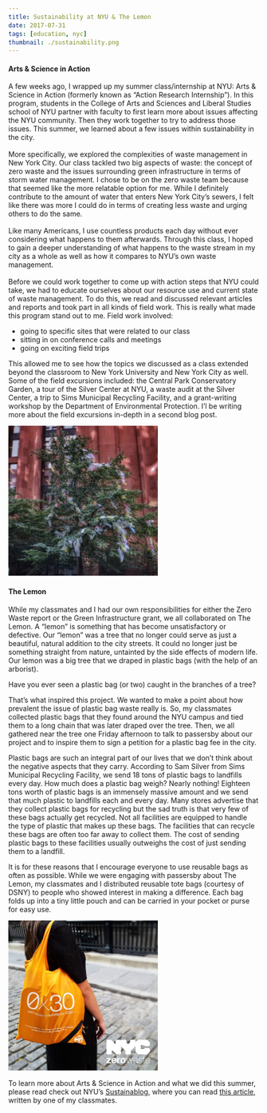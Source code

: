 ```yaml
---
title: Sustainability at NYU & The Lemon
date: 2017-07-31
tags: [education, nyc]
thumbnail: ./sustainability.png
---
```

<html>
<h4>Arts & Science in Action </h4>
<p>A few weeks ago, I wrapped up my summer class/internship at NYU: Arts & Science in Action (formerly known as “Action Research Internship”). In this program, students in the College of Arts and Sciences and Liberal Studies school of NYU partner with faculty to first learn more about issues affecting the NYU community. Then they work together to try to address those issues. This summer, we learned about a few issues within sustainability in the city.
<br><br>
More specifically, we explored the complexities of waste management in New York City. Our class tackled two big aspects of waste: the concept of zero waste and the issues surrounding green infrastructure in terms of storm water management. I chose to be on the zero waste team because that seemed like the more relatable option for me. While I definitely contribute to the amount of water that enters New York City’s sewers, I felt like there was more I could do in terms of creating less waste and urging others to do the same.
<br><br>
Like many Americans, I use countless products each day without ever considering what happens to them afterwards. Through this class, I hoped to gain a deeper understanding of what happens to the waste stream in my city as a whole as well as how it compares to NYU’s own waste management.
<br><br>
Before we could work together to come up with action steps that NYU could take, we had to educate ourselves about our resource use and current state of waste management. To do this, we read and discussed relevant articles and reports and took part in all kinds of field work. This is really what made this program stand out to me. Field work involved:<p>
<ul>
    <li>going to specific sites that were related to our class </li>
    <li>sitting in on conference calls and meetings</li>
    <li>going on exciting field trips</li>
</ul>
<p>This allowed me to see how the topics we discussed as a class extended beyond the classroom to New York University and New York City as well. Some of the field excursions included: the Central Park Conservatory Garden, a tour of the Silver Center at NYU, a waste audit at the Silver Center, a trip to Sims Municipal Recycling Facility, and a grant-writing workshop by the Department of Environmental Protection. I’l be writing more about the field excursions in-depth in a second blog post.</p>
</html>
<!-- <div class="img-cont"> -->
    <!-- <img className="the-lemon" src="./lemon.jpg" alt="the lemon" /> -->
<!-- </div> -->

![the lemon](./lemon.jpg)

<html>
<h4>The Lemon</h4>
While my classmates and I had our own responsibilities for either the Zero Waste report or the Green Infrastructure grant, we all collaborated on The Lemon. A “lemon” is something that has become unsatisfactory or defective. Our “lemon” was a tree that no longer could serve as just a beautiful, natural addition to the city streets. It could no longer just be something straight from nature, untainted by the side effects of modern life. Our lemon was a big tree that we draped in plastic bags (with the help of an arborist).

Have you ever seen a plastic bag (or two) caught in the branches of a tree?

That’s what inspired this project. We wanted to make a point about how prevalent the issue of plastic bag waste really is. So, my classmates collected plastic bags that they found around the NYU campus and tied them to a long chain that was later draped over the tree. Then, we all gathered near the tree one Friday afternoon to talk to passersby about our project and to inspire them to sign a petition for a plastic bag fee in the city.

Plastic bags are such an integral part of our lives that we don’t think about the negative aspects that they carry. According to Sam Silver from Sims Municipal Recycling Facility, we send 18 tons of plastic bags to landfills every day. How much does a plastic bag weigh? Nearly nothing! Eighteen tons worth of plastic bags is an immensely massive amount and we send that much plastic to landfills each and every day. Many stores advertise that they collect plastic bags for recycling but the sad truth is that very few of these bags actually get recycled. Not all facilities are equipped to handle the type of plastic that makes up these bags. The facilities that can recycle these bags are often too far away to collect them. The cost of sending plastic bags to these facilities usually outweighs the cost of just sending them to a landfill.

It is for these reasons that I encourage everyone to use reusable bags as often as possible. While we were engaging with passersby about The Lemon, my classmates and I distributed reusable tote bags (courtesy of DSNY) to people who showed interest in making a difference. Each bag folds up into a tiny little pouch and can be carried in your pocket or purse for easy use.

![dsny](./dsny.jpeg)

To learn more about Arts & Science in Action and what we did this summer, please read check out NYU’s [Sustainablog](https://wp.nyu.edu/sustainability-nyusustainablog/), where you can read [this article](https://wp.nyu.edu/sustainability-nyusustainablog/2017/07/05/arts-science-in-action-nyus-student-sustainability-project/), written by one of my classmates.
</html>
